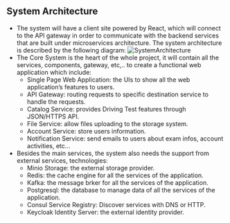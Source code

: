 ## System Architecture
- The system will have a client site powered by React, which will connect to the API gateway in order to communicate with the backend services that are built under microservices architecture. The system architecture is described by the following diagram:
![SystemArchitecture](http://www.plantuml.com/plantuml/img/lLXHSzCu47xthzWfhwKDFIYb4pBa2kM0QSdKkU6XvK6sbKGNMpAId51kxh_VhkqujciN9v0aCvb4ahNVhdQ__PGtnZ9jaoXqhB0XXmkbERZtnl88dk8lQPcGN1l7iIe6gy1Jrge80g6vRuMIZcFcGiPCimZ-TG3CZ0LgAUGK9Ymq74UOrcfvYJkvuWU7PpqS2lY49Q4Ty-zs68gfZBYquEC7rpYxr2p-8W8xWvCUhOxOzojk39loV8UUyv_Zp4J00N5ghknzpCiu21gJqv3t--HFvixHqFTLWYYuNWYV3mOft3-PFvzg70ykLAWqF0dI5yuGudoibxvejT81r_deAqPlXB8s76EabEptXq4avD-6wpOhlRFd9o-zgfL9-gfRwRquuIzEcwr89UyZbPYTMMe9P2pUCykNx7wtGKpiJ6ayyM3F_bqmoq8rtMMYL0nBauIviHi-5SRgri2-IbzTl3trwDt1sqiHyZsv-ebDvcpNhdtYztwesFn3W7mYx3tvrfu-lylgbP12kLPfPAaz7jwric8YV4PClAT372bZfvgRR-6k_RpXWJ1x3AOhQ6Y49_Y5UyCu3lF0_iQ8EeLbE7ZzEdNmJlODajpvizxWrbKJksH51_xQFwQfmPsya-CP1v_v-Cdb55ioJ71Z5ePWicC78S7YB5lZFe1r39c1z6iLmAfMO5Kia5NB1fYmXNCjMGXYjKMirG9_Q4FsMwiH0JNFLH6cTGLvOMq3osIFLb7LgXMnb4Ug239-XhowOCNG7R6y5SPNwDNgc0mi1GgRjzSkuFdzDHwF24zR3q1WZLDErYC9NY42WBfa6TKeNLC6CuG4rs0QIGXGoIK6yyYOXin9GQh40hP1aUPHNMiWiifG6L7Hjxj3ch45pumX6bIP3PdyG0uGXCfO6GC9iCqY4Z59ULAFX4dy6Paot2PnklfmjVHRmWsjILEgBFa8sUfdDPdMvDanVwuoKm5A4e-PhbLVuMX4i_vTgtzgo1jKLPJ9SF2qccFOke5PTNsgUFhgE34oAMrpKBfjtCa7nhFAMD5ppi9h4XzbkvI8jhRyISzxVdRslEcXWh5R7i5dAe7Axmuh5YY7hBWZdSFrkp6S0ZOF68u-c7BmY5bubcj2OjYY8ZgFNL3Iyc-PhYFCHUlM24SPFnfugyM2hczZJ6wO93AzvR6Gc7qX633uw7w-FYRcSccJcWyFj7FLX-fqtOUocja-r5m61lZJY8dGq8sLecvgC9jrKnLhmvewODBEZmAjSis4-IpWQuQhDBSywuzgIAlol8gmD5T7bcaP836JHMbTaoqH_SWMpFMrY2qm6M2VOxxzwDOPOCaz8sp6Gm6FaFoinhjWLlUUIDD4JPfee9lGgZhOjl11USO2yYlfe_b2ZdtsUQXisQyRx7IKyPgdZ9ucJK3KBlCMa8MuNgtbMt2jKeifadojwGz7jqzUzkXzQ6V2drCpVdtozMXGuciuXuE-JqnrdgyTO5T19wjZcSzdWzjtcGQxHAxZIwNdsHywfqUzbSC7s-19fUEcKCONexNHYbXeDzJXx9jX63HH4GCxih5gwxlPlikphORB4hR1mdjkGKIfn55WPce9fFEoScu_HEBvZEmR4sXpbCsYlm7lPpfFEFb5SurLsM2DED97BPCMVw7LyViKmqRggpr4D-_SyJ4rnSO8bQns0bbfyWr0BvL6ZHGGNx5SbEIyrR4IjyTMOuj7iVcv7DaNjb8hV1nO4cFs1J2XphqzkEefjISxwTq6F2YsV1uaoCnyWMNG3c2KUCTkucNBrb2oVRl4fK74DE19BvaHbk5sS7vYhnLdZR4VugfhkNPaw_xkNer7S16ADeJbJDcMIqTuDLRUFoX1Khee_ftuARXXn7wGjltZCOITiwihbIBrcu8jIlSFc6WL7SA5vYJXyWLR4rr7r8r_Q3I0BgPCeQythDAkwcP_Y3hbtlxWR5IiEuPLgRZVBAw8HjRQnzDgYTWe4aqU_RAK8A6r-aU41G7AU5HsRn124eN_0m00)
- The Core System is the heart of the whole project, it will contain all the services, components, gateway, etc,.. to create a functional web application which include:
	+ Single Page Web Application: the UIs to show all the web application’s features to users.
	+ API Gateway: routing requests to specific destination service to handle the requests.
	+ Catalog Service: provides Driving Test features through JSON/HTTPS API.
	+ File Service: allow files uploading to the storage system.
	+ Account Service: store users information.
	+ Notification Service: send emails to users about exam infos, account activities, etc...
- Besides the main services, the system also needs the support from external services, technologies:
	+ Minio Storage: the external storage provider.
	+ Redis: the cache engine for all the services of the application.
	+ Kafka: the message brker for all the services of the application.
	+ Postgresql: the database to manage data of all the services of the application.
	+ Consul Service Registry: Discover services with DNS or HTTP.
	+ Keycloak Identity Server: the external identity provider.

